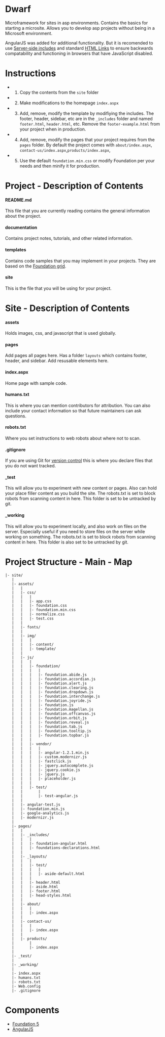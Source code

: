 Dwarf
============

Microframework for sites in asp environments. Contains the basics for starting a microsite. Allows you to develop asp projects without being in a Microsoft environment.

AngularJS was added for additional functionality. But it is recomended to use [Server-side includes](http://msdn.microsoft.com/en-us/library/ms524876%28v=vs.90%29.aspx) and standard [HTML Links](http://www.w3schools.com/html/html_links.asp) to ensure backwards compatability and functioning in browsers that have JavaScript disabled. 


Instructions
============
- 1. Copy the contents from the `site` folder
- 2. Make modifications to the homepage `index.aspx` 
- 3. Add, remove, modify the template by modifiying the includes. The footer, header, sidebar, etc are in the `_includes` folder and named `footer.html`, `header.html`, etc. Remove the `footer-example.html` from your project when in production. 
- 4. Add, remove, modify the pages that your project requires from the `pages` folder. By default the project comes with `about/index.aspx`, `contact-us/index.aspx`,`products/index.aspx`, 
- 5. Use the default `foundation.min.css` or modify Foundation per your needs and then minify it for production. 


Project - Description of Contents
============

#### README.md
This file that you are currently reading contains the general information about the project. 

#### documentation
Contains project notes, tutorials, and other related information. 

#### templates
Contains code samples that you may implement in your projects. They are based on the [Foundation grid](http://foundation.zurb.com/docs/components/grid.html).

#### site
This is the file that you will be using for your project. 


Site - Description of Contents
============

#### assets 
Holds images, css, and javascript that is used globally. 

#### pages
Add pages all pages here. 
Has a folder `layouts` which contains footer, header, and sidebar. Add resusable elements here.  

#### index.aspx
Home page with sample code.

#### humans.txt
This is where you can mention contributors for attribution. You can also include your contact information so that future maintainers can ask questions. 

#### robots.txt
Where you set instructions to web robots about where not to scan. 

#### .gitignore
If you are using Git for [version control](http://git-scm.com/book/en/Getting-Started-About-Version-Control) this is where you declare files that you do not want tracked. 

#### _test
This will allow you to experiment with new content or pages. Also can hold your place filler content as you build the site. The robots.txt is set to block robots from scanning content in here. This folder is set to be untracked by git. 

#### _working
This will allow you to experiment locally, and also work on files on the server. Especially useful if you need to store files on the server while working on something. The robots.txt is set to block robots from scanning content in here. This folder is also set to be untracked by git. 


Project Structure - Main - Map
============
```
|- site/
   |
   |- assets/
   |   |
   |   |- css/
   |   |   |
   |   |   |- app.css
   |   |   |- foundation.css 
   |   |   |- foundation.min.css 
   |   |   |- normalize.css
   |   |   |- test.css
   |   |
   |   |- fonts/
   |   |
   |   |- img/
   |   |   |
   |   |   |- content/
   |   |   |- template/
   |   |   
   |   |- js/
   |   |   |
   |   |   |- foundation/
   |   |   |   |
   |   |   |   |- foundation.abide.js
   |   |   |   |- foundation.accordian.js
   |   |   |   |- foundation.alert.js
   |   |   |   |- foundation.clearing.js
   |   |   |   |- foundation.dropdown.js
   |   |   |   |- foundation.interchange.js
   |   |   |   |- foundation.joyride.js
   |   |   |   |- foundation.js
   |   |   |   |- foundation.magellan.js
   |   |   |   |- foundation.offcanvas.js
   |   |   |   |- foundation.orbit.js
   |   |   |   |- foundation.reveal.js
   |   |   |   |- foundation.tab.js
   |   |   |   |- foundation.tooltip.js
   |   |   |   |- foundation.topbar.js
   |   |   |
   |   |   |- vendor/
   |   |   |   |
   |   |   |   |- angular-1.2.1.min.js
   |   |   |   |- custom.modernizr.js
   |   |   |   |- fastclick.js
   |   |   |   |- jquery.autocomplete.js
   |   |   |   |- jquery.cookie.js
   |   |   |   |- jquery.js
   |   |   |   |- placeholder.js
   |   |   |
   |   |   |- test/
   |   |       |
   |   |       |- test-angular.js
   |   |
   |   |- angular-test.js
   |   |- foundation.min.js
   |   |- google-analytics.js
   |   |- modernizr.js
   |
   |- pages/
   |   |
   |   |- _includes/
   |   |   |
   |   |   |- foundation-angular.html
   |   |   |- foundations-declarations.html
   |   |   
   |   |- _layouts/
   |   |   |
   |   |   |- test/
   |   |   |   |
   |   |   |   |- aside-default.html
   |   |   |
   |   |   |- header.html
   |   |   |- aside.html
   |   |   |- footer.html
   |   |   |- head-styles.html
   |   | 
   |   |- about/
   |   |   |
   |   |   |- index.aspx
   |   | 
   |   |- contact-us/
   |   |   |
   |   |   |- index.aspx
   |   |
   |   |- products/
   |       |
   |       |- index.aspx
   |
   |- _test/
   |
   |- _working/
   |
   |- index.aspx
   |- humans.txt
   |- robots.txt
   |- Web.config
   |- .gitignore
```


Components
============
- [Foundation 5](https://github.com/zurb/foundation)
- [AngularJS](https://github.com/angular)